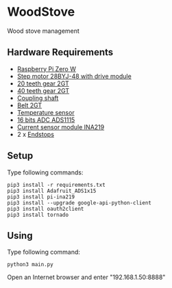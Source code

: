 # WoodStove
Wood stove management

## Hardware Requirements
- [Raspberry Pi Zero W](https://fr.aliexpress.com/item/Raspberry-Pi-Zero-W-Starter-Kit-5MP-Camera-Official-Case-Heat-Sink-GPIO-Header-for-Raspberry/32831611503.html)
- [Step motor 28BYJ-48 with drive module](https://www.amazon.fr/gp/product/B00DGNO6PI)
- [20 teeth gear 2GT](https://fr.aliexpress.com/item/1-PCS-WG002-Haute-qualit-2GT-synchrone-roue-poulie-D-entra-nement-En-Aluminium-roue-de/32840040719.html)
- [40 teeth gear 2GT](https://fr.aliexpress.com/item/1-PCS-WG005-Haute-qualit-2GT-synchrone-roue-poulie-D-entra-nement-En-Aluminium-roue-de/32840052879.html)
- [Coupling shaft](https://fr.aliexpress.com/item/1-pcs-SC009-diam-tre-Int-rieur-2-3-3mm-4-5mm-Cuivre-Raccord-En-Laiton/32844483491.html)
- [Belt 2GT](https://www.amazon.fr/gp/product/B075R8YFTM)
- [Temperature sensor](https://fr.farnell.com/epcos/b57550g1103f000/thermistance-ctn-10kohm-a-fil/dp/2525367?st=B57550G1103F000)
- [16 bits ADC ADS1115](https://www.amazon.fr/gp/product/B01ER6FK6G)
- [Current sensor module INA219](https://www.amazon.fr/gp/product/B0183KFGE8)
- 2 x [Endstops](https://www.amazon.fr/gp/product/B07BLQK5BX)

## Setup
Type following commands:
```
pip3 install -r requirements.txt
pip3 install Adafruit_ADS1x15
pip3 install pi-ina219
pip3 install --upgrade google-api-python-client
pip3 install oauth2client
pip3 install tornado
```
  
## Using
Type following command:
```
python3 main.py
```
Open an Internet browser and enter "192.168.1.50:8888"
